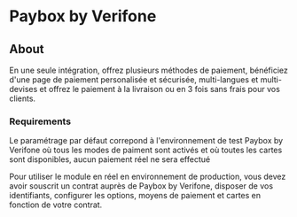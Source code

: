 # Paybox by Verifone

## About

En une seule intégration, offrez plusieurs méthodes de paiement, bénéficiez d'une page de paiement personalisée et sécurisée, multi-langues et multi-devises et offrez le paiement à la livraison ou en 3 fois sans frais pour vos clients.

### Requirements

Le paramétrage par défaut correpond à l'environnement de test Paybox by Verifone où tous les modes de paiment sont activés et où toutes les cartes sont disponibles, aucun paiement réel ne sera effectué

Pour utiliser le module en réel en environnement de production, vous devez avoir souscrit un contrat auprès de Paybox by Verifone, disposer de vos identifiants, configurer les options, moyens de paiement et cartes en fonction de votre contrat.


